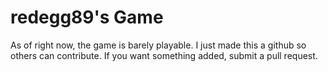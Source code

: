 # redegg89's Game

As of right now, the game is barely playable. I just made this a github so others can contribute. If you want something added, submit a pull request.

